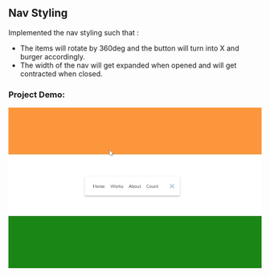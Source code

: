 ## Nav Styling
Implemented the nav styling such that :
- The items will rotate by 360deg and the button will turn into X and burger accordingly.
- The width of the nav will get expanded when opened and will get contracted when closed.


### Project Demo:
![Project Demo](https://github.com/milan-vishnoi/50-Days-50-Projects/blob/main/14.%20Nav%20Styling/demo.gif)